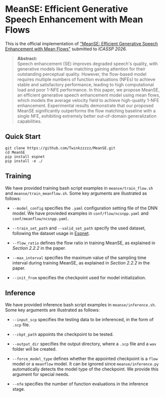 # MeanSE: Efficient Generative Speech Enhancement with Mean Flows

This is the official implementation of ["MeanSE: Efficient Generative Speech Enhancement with Mean Flows"](https://arxiv.org/abs/2509.21214) submitted to *ICASSP 2026*.

>**Abstract:**<br>
Speech enhancement (SE) improves degraded speech's quality, with generative models like flow matching gaining attention for their outstanding perceptual quality. However, the flow-based model requires multiple numbers of function evaluations (NFEs) to achieve stable and satisfactory performance, leading to high computational load and poor 1-NFE performance. In this paper, we propose MeanSE, an efficient generative speech enhancement model using mean flows, which models the average velocity field to achieve high-quality 1-NFE enhancement. Experimental results demonstrate that our proposed MeanSE significantly outperforms the flow matching baseline with a single NFE, exhibiting extremely better out-of-domain generalization capabilities.

## Quick Start

```
git clone https://github.com/Twinkzzzzz/MeanSE.git
cd MeanSE
pip install espnet
pip install -e ./
```

## Training

We have provided training bash script examples in `meanse/train_flow.sh` and `meanse/train_meanflow.sh`. Some key arguments are illustrated as follows:

* `--model_config` specifies the `.yaml` configuration setting file of the DNN model. We have provieded examples in `conf/flow/ncsnpp.yaml` and `conf/meanflow/ncsnpp.yaml`.

* `--train_set_path` and `--valid_set_path` specify the used dataset, following the dataset usage in [Espnet](https://github.com/espnet/espnet).

* `--flow_ratio` defines the flow ratio in training MeanSE, as explained in *Section 2.2.2* in the paper.

* `--max_interval` specifies the maximum value of the sampling time interval during training MeanSE, as explained in *Section 2.2.2* in the paper.

* `--init_from` specifies the checkpoint used for model initialization.

## Inference

We have provided inference bash script examples in `meanse/inference.sh`. Some key arguments are illustrated as follows:

* `--input_scp` specifies the testing data to be inferenced, in the form of `.scp` file.

* `--ckpt_path` appoints the checkpoint to be tested.

* `--output_dir` specifies the output directory, where a `.scp` file and a `wav` folder will be created.

* `--force_model_type` defines whether the appointed checkpoint is a `flow` model or a `meanflow` model. It can be ignored since `meanse/inference.py` automatically detects the model type of the checkpoint. We provide this argument for special needs.

* `--nfe` specifies the number of function evaluations in the inference stage.